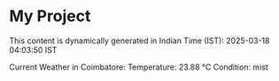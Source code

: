 # My Project

This content is dynamically generated in Indian Time (IST): 2025-03-18 04:03:50 IST


Current Weather in Coimbatore:
Temperature: 23.88 °C
Condition: mist
